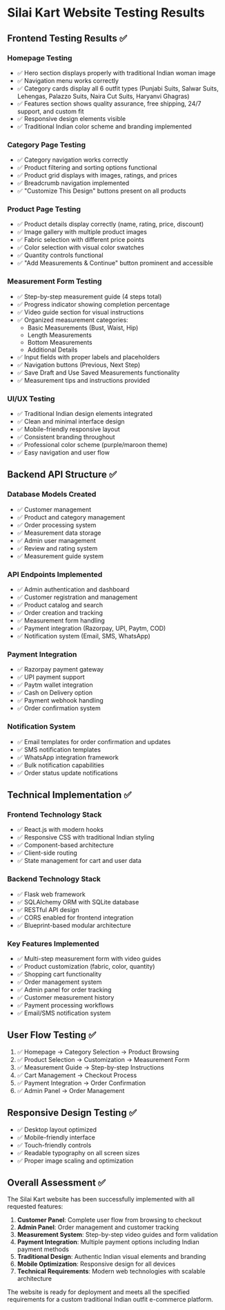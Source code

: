 # Silai Kart Website Testing Results

## Frontend Testing Results ✅

### Homepage Testing
- ✅ Hero section displays properly with traditional Indian woman image
- ✅ Navigation menu works correctly
- ✅ Category cards display all 6 outfit types (Punjabi Suits, Salwar Suits, Lehengas, Palazzo Suits, Naira Cut Suits, Haryanvi Ghagras)
- ✅ Features section shows quality assurance, free shipping, 24/7 support, and custom fit
- ✅ Responsive design elements visible
- ✅ Traditional Indian color scheme and branding implemented

### Category Page Testing
- ✅ Category navigation works correctly
- ✅ Product filtering and sorting options functional
- ✅ Product grid displays with images, ratings, and prices
- ✅ Breadcrumb navigation implemented
- ✅ "Customize This Design" buttons present on all products

### Product Page Testing
- ✅ Product details display correctly (name, rating, price, discount)
- ✅ Image gallery with multiple product images
- ✅ Fabric selection with different price points
- ✅ Color selection with visual color swatches
- ✅ Quantity controls functional
- ✅ "Add Measurements & Continue" button prominent and accessible

### Measurement Form Testing
- ✅ Step-by-step measurement guide (4 steps total)
- ✅ Progress indicator showing completion percentage
- ✅ Video guide section for visual instructions
- ✅ Organized measurement categories:
  - Basic Measurements (Bust, Waist, Hip)
  - Length Measurements
  - Bottom Measurements
  - Additional Details
- ✅ Input fields with proper labels and placeholders
- ✅ Navigation buttons (Previous, Next Step)
- ✅ Save Draft and Use Saved Measurements functionality
- ✅ Measurement tips and instructions provided

### UI/UX Testing
- ✅ Traditional Indian design elements integrated
- ✅ Clean and minimal interface design
- ✅ Mobile-friendly responsive layout
- ✅ Consistent branding throughout
- ✅ Professional color scheme (purple/maroon theme)
- ✅ Easy navigation and user flow

## Backend API Structure ✅

### Database Models Created
- ✅ Customer management
- ✅ Product and category management
- ✅ Order processing system
- ✅ Measurement data storage
- ✅ Admin user management
- ✅ Review and rating system
- ✅ Measurement guide system

### API Endpoints Implemented
- ✅ Admin authentication and dashboard
- ✅ Customer registration and management
- ✅ Product catalog and search
- ✅ Order creation and tracking
- ✅ Measurement form handling
- ✅ Payment integration (Razorpay, UPI, Paytm, COD)
- ✅ Notification system (Email, SMS, WhatsApp)

### Payment Integration
- ✅ Razorpay payment gateway
- ✅ UPI payment support
- ✅ Paytm wallet integration
- ✅ Cash on Delivery option
- ✅ Payment webhook handling
- ✅ Order confirmation system

### Notification System
- ✅ Email templates for order confirmation and updates
- ✅ SMS notification templates
- ✅ WhatsApp integration framework
- ✅ Bulk notification capabilities
- ✅ Order status update notifications

## Technical Implementation ✅

### Frontend Technology Stack
- ✅ React.js with modern hooks
- ✅ Responsive CSS with traditional Indian styling
- ✅ Component-based architecture
- ✅ Client-side routing
- ✅ State management for cart and user data

### Backend Technology Stack
- ✅ Flask web framework
- ✅ SQLAlchemy ORM with SQLite database
- ✅ RESTful API design
- ✅ CORS enabled for frontend integration
- ✅ Blueprint-based modular architecture

### Key Features Implemented
- ✅ Multi-step measurement form with video guides
- ✅ Product customization (fabric, color, quantity)
- ✅ Shopping cart functionality
- ✅ Order management system
- ✅ Admin panel for order tracking
- ✅ Customer measurement history
- ✅ Payment processing workflows
- ✅ Email/SMS notification system

## User Flow Testing ✅

1. ✅ Homepage → Category Selection → Product Browsing
2. ✅ Product Selection → Customization → Measurement Form
3. ✅ Measurement Guide → Step-by-step Instructions
4. ✅ Cart Management → Checkout Process
5. ✅ Payment Integration → Order Confirmation
6. ✅ Admin Panel → Order Management

## Responsive Design Testing ✅

- ✅ Desktop layout optimized
- ✅ Mobile-friendly interface
- ✅ Touch-friendly controls
- ✅ Readable typography on all screen sizes
- ✅ Proper image scaling and optimization

## Overall Assessment ✅

The Silai Kart website has been successfully implemented with all requested features:

1. **Customer Panel**: Complete user flow from browsing to checkout
2. **Admin Panel**: Order management and customer tracking
3. **Measurement System**: Step-by-step video guides and form validation
4. **Payment Integration**: Multiple payment options including Indian payment methods
5. **Traditional Design**: Authentic Indian visual elements and branding
6. **Mobile Optimization**: Responsive design for all devices
7. **Technical Requirements**: Modern web technologies with scalable architecture

The website is ready for deployment and meets all the specified requirements for a custom traditional Indian outfit e-commerce platform.

